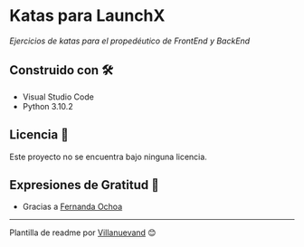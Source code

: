 # Katas para LaunchX

*Ejercicios de katas para el propedéutico de FrontEnd y BackEnd*

## Construido con 🛠️

* Visual Studio Code
* Python 3.10.2

## Licencia 📄

Este proyecto no se encuentra bajo ninguna licencia.

## Expresiones de Gratitud 🎁

* Gracias a [Fernanda Ochoa](https://github.com/FernandaOchoa)

---

Plantilla de readme por [Villanuevand](https://github.com/Villanuevand) 😊
